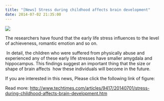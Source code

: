 ```yaml
---
title: "[News] Stress during childhood affects brain development"
date: 2014-07-02 21:35:00
---
```


![](https://lh5.googleusercontent.com/-quUHcR5E0vI/U7P_oFTl6qI/AAAAAAAAAHU/hPn9cgA7K3U/s400/child-care.jpg)

The researchers have found that the early life stress influences to the level of achieveness, romantic emotion and so on.

 In detail, the children who were suffered from physically abuse and experienced any of these early life stresses have smaller amygdala and hippocampus. This findings suggest an important thing that the size or shape of brain affects  how these individuals will become in the future.

If you are interested in this news, Please click the following link of figure:

Read more: 
<http://www.techtimes.com/articles/9417/20140701/stress-during-childhood-affects-brain-development.htm>

